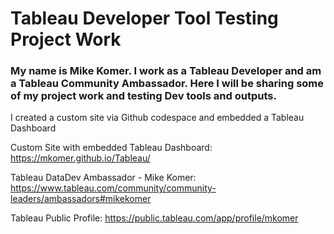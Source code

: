 # Tableau Developer Tool Testing Project Work
### My name is Mike Komer. I work as a Tableau Developer and am a Tableau Community Ambassador. Here I will be sharing some of my project work and testing Dev tools and outputs. 

I created a custom site via Github codespace and embedded a Tableau Dashboard 

Custom Site with embedded Tableau Dashboard: https://mkomer.github.io/Tableau/

Tableau DataDev Ambassador - Mike Komer:
https://www.tableau.com/community/community-leaders/ambassadors#mikekomer

Tableau Public Profile:
https://public.tableau.com/app/profile/mkomer
